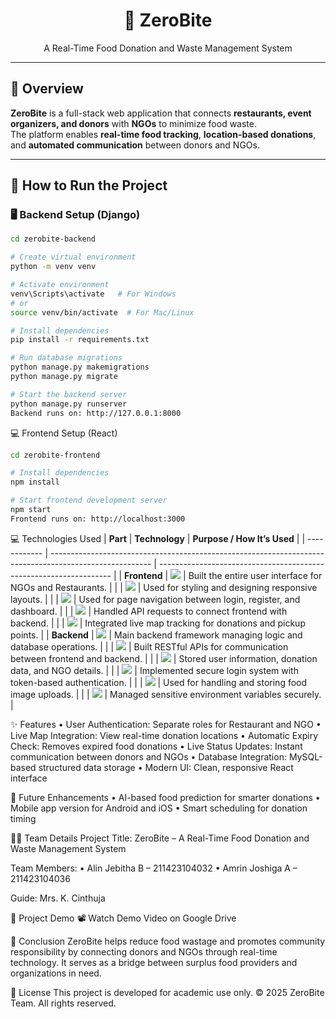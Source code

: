 <h1 align="center">🍴 ZeroBite</h1>
<p align="center">A Real-Time Food Donation and Waste Management System</p>

---

## 🧠 Overview
**ZeroBite** is a full-stack web application that connects **restaurants, event organizers, and donors** with **NGOs** to minimize food waste.  
The platform enables **real-time food tracking**, **location-based donations**, and **automated communication** between donors and NGOs.

---

## 🚀 How to Run the Project

### 🖥️ Backend Setup (Django)
```bash
cd zerobite-backend

# Create virtual environment
python -m venv venv

# Activate environment
venv\Scripts\activate   # For Windows
# or
source venv/bin/activate  # For Mac/Linux

# Install dependencies
pip install -r requirements.txt

# Run database migrations
python manage.py makemigrations
python manage.py migrate

# Start the backend server
python manage.py runserver
Backend runs on: http://127.0.0.1:8000
```
💻 Frontend Setup (React)
```bash
cd zerobite-frontend

# Install dependencies
npm install

# Start frontend development server
npm start
Frontend runs on: http://localhost:3000
```
💻 Technologies Used
| **Part**     | **Technology**                                                                                          | **Purpose / How It’s Used**                                        |
| ------------ | ------------------------------------------------------------------------------------------------------- | ------------------------------------------------------------------ |
| **Frontend** | <img src="https://img.shields.io/badge/React-blue?logo=react&logoColor=white" />                        | Built the entire user interface for NGOs and Restaurants.          |
|              | <img src="https://img.shields.io/badge/SCSS-pink?logo=sass&logoColor=white" />                          | Used for styling and designing responsive layouts.                 |
|              | <img src="https://img.shields.io/badge/React%20Router%20DOM-orange?logo=reactrouter&logoColor=white" /> | Used for page navigation between login, register, and dashboard.   |
|              | <img src="https://img.shields.io/badge/Axios-5A29E4?logo=axios&logoColor=white" />                      | Handled API requests to connect frontend with backend.             |
|              | <img src="https://img.shields.io/badge/Google%20Maps%20API-lightgrey?logo=googlemaps&logoColor=blue" /> | Integrated live map tracking for donations and pickup points.      |
| **Backend**  | <img src="https://img.shields.io/badge/Django-green?logo=django&logoColor=white" />                     | Main backend framework managing logic and database operations.     |
|              | <img src="https://img.shields.io/badge/Django%20REST%20Framework-red?logo=django&logoColor=white" />    | Built RESTful APIs for communication between frontend and backend. |
|              | <img src="https://img.shields.io/badge/MySQL-blue?logo=mysql&logoColor=white" />                        | Stored user information, donation data, and NGO details.           |
|              | <img src="https://img.shields.io/badge/JWT-orange?logo=jsonwebtokens&logoColor=white" />                | Implemented secure login system with token-based authentication.   |
|              | <img src="https://img.shields.io/badge/Pillow-yellow?logo=python&logoColor=white" />                    | Used for handling and storing food image uploads.                  |
|              | <img src="https://img.shields.io/badge/python--dotenv-grey?logo=python&logoColor=white" />              | Managed sensitive environment variables securely.                  |


✨ Features
• User Authentication: Separate roles for Restaurant and NGO
• Live Map Integration: View real-time donation locations
• Automatic Expiry Check: Removes expired food donations
• Live Status Updates: Instant communication between donors and NGOs
• Database Integration: MySQL-based structured data storage
• Modern UI: Clean, responsive React interface

🚧 Future Enhancements
• AI-based food prediction for smarter donations
• Mobile app version for Android and iOS
• Smart scheduling for donation timing

👩‍💻 Team Details
Project Title: ZeroBite – A Real-Time Food Donation and Waste Management System

Team Members:
• Alin Jebitha B – 211423104032
• Amrin Joshiga A – 211423104036

Guide: Mrs. K. Cinthuja

🎥 Project Demo
📽️ Watch Demo Video on Google Drive

🧾 Conclusion
ZeroBite helps reduce food wastage and promotes community responsibility by connecting donors and NGOs through real-time technology.
It serves as a bridge between surplus food providers and organizations in need.

📜 License
This project is developed for academic use only.
© 2025 ZeroBite Team. All rights reserved.
